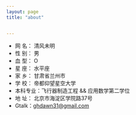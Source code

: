 ```yaml
---
layout: page
title: "about"


--- 
```

- 网 名： 清风未明
- 性 别： 男
- 血 型： O
- 星 座： 水平座
- 家 乡： 甘肃省兰州市
- 学 校： 帝都仰望星空大学
- 本科专业：飞行器制造工程 && 应用数学第二学位
- 地 址： 北京市海淀区学院路37号
- Gtalk：ghdawn31@gmail.com


